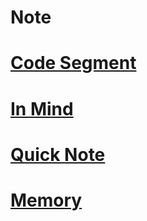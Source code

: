 Note
=====


[Code Segment](code_segment/Code_Segment.md)
===

[In Mind](in_mind/in_mind.md)
===

[Quick Note](QuickNode.md)
===

[Memory](Memo.md)
===

